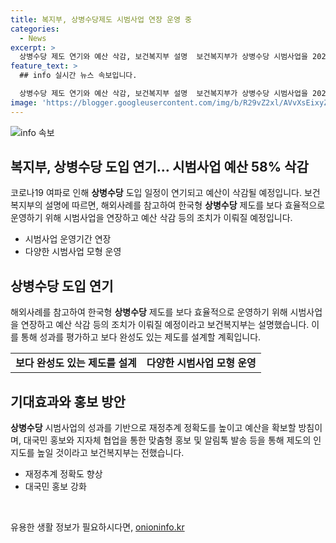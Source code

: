 ```yaml
---
title: 복지부, 상병수당제도 시범사업 연장 운영 중
categories:
  - News
excerpt: >
  상병수당 제도 연기와 예산 삭감, 보건복지부 설명  보건복지부가 상병수당 시범사업을 2027년으로 연기하고 예산을 58% 삭감하는 결정에 대해 해외사례를 참고하여 한국형 상병수당 제도를 보다 바람직하게 도입할 예정이라고 설명했습니다. 또한, 시범사업을 통해 보다 나은 제도를 설계하기 위해 상병수당의 적용대상, 재원 조달방식, 운영방식 등 다양한 쟁점을 검토할 계획이며, 2년간 시범사업 결과를 바탕으로 재정추계 정확도를 높이고 예산 확보에 노력하겠다고 밝혔습니다. 최종적으로는 대국민 홍보와 협업을 통한 지역 맞춤형 홍보를 통해 상병수당 제도의 인지도를 높이기로 계획하고 있습니다.
feature_text: >
  ## info 실시간 뉴스 속보입니다.

  상병수당 제도 연기와 예산 삭감, 보건복지부 설명  보건복지부가 상병수당 시범사업을 2027년으로 연기하고 예산을 58% 삭감하는 결정에 대해 해외사례를 참고하여 한국형 상병수당 제도를 보다 바람직하게 도입할 예정이라고 설명했습니다. 또한, 시범사업을 통해 보다 나은 제도를 설계하기 위해 상병수당의 적용대상, 재원 조달방식, 운영방식 등 다양한 쟁점을 검토할 계획이며, 2년간 시범사업 결과를 바탕으로 재정추계 정확도를 높이고 예산 확보에 노력하겠다고 밝혔습니다. 최종적으로는 대국민 홍보와 협업을 통한 지역 맞춤형 홍보를 통해 상병수당 제도의 인지도를 높이기로 계획하고 있습니다.
image: 'https://blogger.googleusercontent.com/img/b/R29vZ2xl/AVvXsEixyZcFfHzMRdzZMjFBmAUKJYCLCGyLL1o632UiGVXcaFdKo_bkvkuCioo0uUKlGfBVcT3P84aROyZIXSBEx3Aw5nCQ3pTgDom1WDC4m8eifvWiAmWEEVb4x6G_l8C0QH225ldMjyaFvpxGEBGNO37VmDTDMHGhJPq73UglMfDca1-0aw/s1600/blogspot.png'
---
```


<p><img src="https://blogger.googleusercontent.com/img/b/R29vZ2xl/AVvXsEixyZcFfHzMRdzZMjFBmAUKJYCLCGyLL1o632UiGVXcaFdKo_bkvkuCioo0uUKlGfBVcT3P84aROyZIXSBEx3Aw5nCQ3pTgDom1WDC4m8eifvWiAmWEEVb4x6G_l8C0QH225ldMjyaFvpxGEBGNO37VmDTDMHGhJPq73UglMfDca1-0aw/s1600/blogspot.png" alt="info 속보" /></p>

<h2 data-ke-size="size26">복지부, <b>상병수당</b> 도입 연기… 시범사업 예산 58% 삭감</h2>

<p data-ke-size="size16">코로나19 여파로 인해 <b>상병수당</b> 도입 일정이 연기되고 예산이 삭감될 예정입니다. 보건복지부의 설명에 따르면, 해외사례를 참고하여 한국형 <b>상병수당</b> 제도를 보다 효율적으로 운영하기 위해 시범사업을 연장하고 예산 삭감 등의 조치가 이뤄질 예정입니다.</p>

<ul>
<li>시범사업 운영기간 연장</li>
<li>다양한 시범사업 모형 운영</li>
</ul>

<h2 data-ke-size="size26"><b>상병수당</b> 도입 연기</h2>

<p data-ke-size="size16">해외사례를 참고하여 한국형 <b>상병수당</b> 제도를 보다 효율적으로 운영하기 위해 시범사업을 연장하고 예산 삭감 등의 조치가 이뤄질 예정이라고 보건복지부는 설명했습니다. 이를 통해 성과를 평가하고 보다 완성도 있는 제도를 설계할 계획입니다.</p>

<table>
<tbody>
<tr>
<td style="text-align: center; height: 17px;"><b>보다 완성도 있는 제도를 설계</b></td>
<td style="text-align: center; height: 17px;"><b>다양한 시범사업 모형 운영</b></td>
</tr>
</tbody>
</table>

<h2 data-ke-size="size26">기대효과와 홍보 방안</h2>

<p data-ke-size="size16"><b>상병수당</b> 시범사업의 성과를 기반으로 재정추계 정확도를 높이고 예산을 확보할 방침이며, 대국민 홍보와 지자체 협업을 통한 맞춤형 홍보 및 알림톡 발송 등을 통해 제도의 인지도를 높일 것이라고 보건복지부는 전했습니다.</p>

<ul>
<li>재정추계 정확도 향상</li>
<li>대국민 홍보 강화</li>
</ul>

<p data-ke-size="size16">&nbsp;</p>
유용한 생활 정보가 필요하시다면, <a href="https://onioninfo.kr" rel="dofollow">onioninfo.kr</a>


